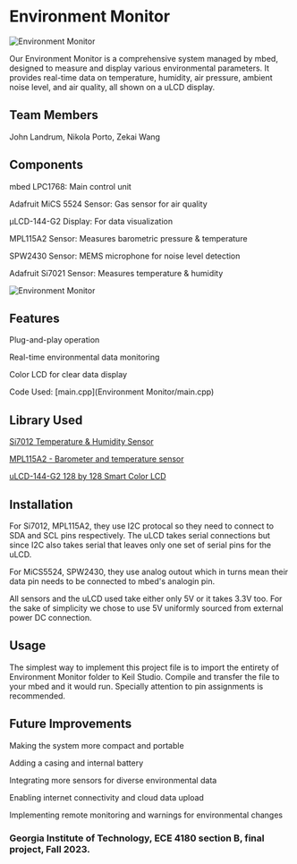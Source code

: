 # Environment Monitor
![Environment Monitor](uLCD.heic)

Our Environment Monitor is a comprehensive system managed by mbed, designed to measure and display various environmental parameters. It provides real-time data on temperature, humidity, air pressure, ambient noise level, and air quality, all shown on a uLCD display.


## Team Members

John Landrum, Nikola Porto, Zekai Wang



## Components

mbed LPC1768: Main control unit

Adafruit MiCS 5524 Sensor: Gas sensor for air quality

μLCD-144-G2 Display: For data visualization

MPL115A2 Sensor: Measures barometric pressure & temperature

SPW2430 Sensor: MEMS microphone for noise level detection

Adafruit Si7021 Sensor: Measures temperature & humidity

![Environment Monitor](Overview.HEIC)


## Features

Plug-and-play operation

Real-time environmental data monitoring

Color LCD for clear data display

Code Used: [main.cpp](Environment Monitor/main.cpp)


## Library Used

[Si7012 Temperature & Humidity Sensor](https://os.mbed.com/users/mcm/code/SI7021/)

[MPL115A2 - Barometer and temperature sensor](https://os.mbed.com/components/MPL115A2/)

[uLCD-144-G2 128 by 128 Smart Color LCD](https://os.mbed.com/users/4180_1/notebook/ulcd-144-g2-128-by-128-color-lcd/)


## Installation

For Si7012, MPL115A2, they use I2C protocal so they need to connect to SDA and SCL pins respectively. The uLCD takes serial connections but since I2C also takes serial that leaves only one set of serial pins for the uLCD.

For MiCS5524, SPW2430, they use analog outout which in turns mean their data pin needs to be connected to mbed's analogin pin.

All sensors and the uLCD used take either only 5V or it takes 3.3V too. For the sake of simplicity we chose to use 5V uniformly sourced from external power DC connection.


## Usage

The simplest way to implement this project file is to import the entirety of Environment Monitor folder to Keil Studio. Compile and transfer the file to your mbed and it would run. Specially attention to pin assignments is recommended.


## Future Improvements

Making the system more compact and portable

Adding a casing and internal battery

Integrating more sensors for diverse environmental data

Enabling internet connectivity and cloud data upload

Implementing remote monitoring and warnings for environmental changes


### Georgia Institute of Technology, ECE 4180 section B, final project, Fall 2023.
